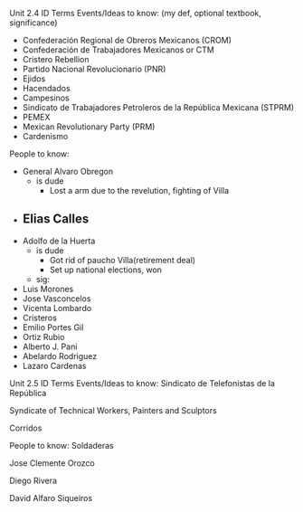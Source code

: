 Unit 2.4 ID Terms
Events/Ideas to know: (my def, optional textbook, significance)
 - Confederación Regional de Obreros Mexicanos (CROM)
 - Confederación de Trabajadores Mexicanos or CTM
 - Cristero Rebellion
 - Partido Nacional Revolucionario (PNR)
 - Ejidos 
 - Hacendados
 - Campesinos 
 - Sindicato de Trabajadores Petroleros de la República Mexicana (STPRM)
 - PEMEX 
 - Mexican Revolutionary Party (PRM)
 - Cardenismo

People to know:
 - General Alvaro Obregon
	 - is dude
		 - Lost a arm due to the revelution, fighting of Villa
 - Elias Calles
	 - 
 - Adolfo de la Huerta
	 - is dude
		 - Got rid of paucho Villa(retirement deal)
		 - Set up national elections, won
	 - sig:
 - Luis Morones
 - Jose Vasconcelos
 - Vicenta Lombardo
- Cristeros
 - Emilio Portes Gil
- Ortiz Rubio
 - Alberto J. Pani
 - Abelardo Rodriguez
 - Lazaro Cardenas

Unit 2.5 ID Terms
Events/Ideas to know: 
Sindicato de Telefonistas de la República 

Syndicate of Technical Workers, Painters and Sculptors

Corridos


People to know:
Soldaderas

Jose Clemente Orozco

Diego Rivera

David Alfaro Siqueiros

<!--stackedit_data:
eyJoaXN0b3J5IjpbMjEzNzg2MDU3OCw1ODk1MTEzMjRdfQ==
-->